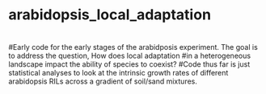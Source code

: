 # arabidopsis_local_adaptation
# 
#Early code for the early stages of the arabidposis experiment. The goal is to address the question, How does local adaptation #in a heterogeneous landscape impact the ability of species to coexist? 
#Code thus far is just statistical analyses to look at the intrinsic growth rates of different arabidopsis RILs across a
gradient of soil/sand mixtures. 
